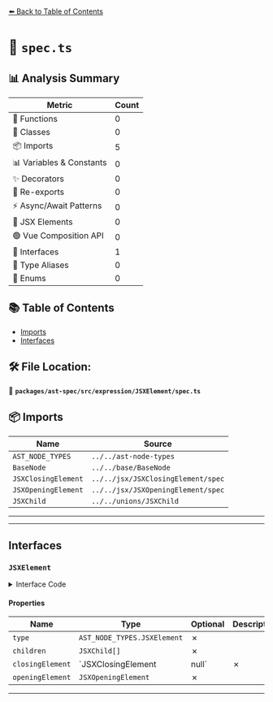 [⬅️ Back to Table of Contents](../../../../../index.md)

# 📄 `spec.ts`

## 📊 Analysis Summary

| Metric | Count |
|--------|-------|
| 🔧 Functions | 0 |
| 🧱 Classes | 0 |
| 📦 Imports | 5 |
| 📊 Variables & Constants | 0 |
| ✨ Decorators | 0 |
| 🔄 Re-exports | 0 |
| ⚡ Async/Await Patterns | 0 |
| 💠 JSX Elements | 0 |
| 🟢 Vue Composition API | 0 |
| 📐 Interfaces | 1 |
| 📑 Type Aliases | 0 |
| 🎯 Enums | 0 |

## 📚 Table of Contents

- [Imports](#imports)
- [Interfaces](#interfaces)

## 🛠️ File Location:
📂 **`packages/ast-spec/src/expression/JSXElement/spec.ts`**

## 📦 Imports

| Name | Source |
|------|--------|
| `AST_NODE_TYPES` | `../../ast-node-types` |
| `BaseNode` | `../../base/BaseNode` |
| `JSXClosingElement` | `../../jsx/JSXClosingElement/spec` |
| `JSXOpeningElement` | `../../jsx/JSXOpeningElement/spec` |
| `JSXChild` | `../../unions/JSXChild` |


---


---

## Interfaces

### `JSXElement`

<details><summary>Interface Code</summary>

```ts
export interface JSXElement extends BaseNode {
  type: AST_NODE_TYPES.JSXElement;
  children: JSXChild[];
  closingElement: JSXClosingElement | null;
  openingElement: JSXOpeningElement;
}
```
</details>

#### Properties

| Name | Type | Optional | Description |
|------|------|----------|-------------|
| `type` | `AST_NODE_TYPES.JSXElement` | ✗ |  |
| `children` | `JSXChild[]` | ✗ |  |
| `closingElement` | `JSXClosingElement | null` | ✗ |  |
| `openingElement` | `JSXOpeningElement` | ✗ |  |


---